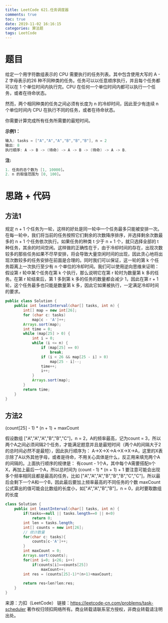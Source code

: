 ```yaml
---
title: LeetCode 621.任务调度器
comments: true
toc: true
date: 2019-11-02 16:16:15
categories: 算法题
tags: LeetCode
---
```


# 题目

给定一个用字符数组表示的 CPU 需要执行的任务列表。其中包含使用大写的 A - Z 字母表示的26 种不同种类的任务。任务可以以任意顺序执行，并且每个任务都可以在 1 个单位时间内执行完。CPU 在任何一个单位时间内都可以执行一个任务，或者在待命状态。

然而，两个相同种类的任务之间必须有长度为 n 的冷却时间，因此至少有连续 n 个单位时间内 CPU 在执行不同的任务，或者在待命状态。

你需要计算完成所有任务所需要的最短时间。

**示例1：**

```java
输入: tasks = ["A","A","A","B","B","B"], n = 2
输出: 8
执行顺序: A -> B -> (待命) -> A -> B -> (待命) -> A -> B.
``` 

**注:**

```java
1. 任务的总个数为 [1, 10000]。
2. n 的取值范围为 [0, 100]。
```

# 思路 + 代码

## 方法1

规定 n + 1 个任务为一轮，这样的好处是同一轮中一个任务最多只能被安排一次。在每一轮中，我们将当前的任务按照它们剩余的次数降序排序，并选择剩余次数最多的 n + 1 个任务依次执行。如果任务的种类 t 少于 n + 1 个，就只选择全部的 t 种任务，其余的时间空闲。这样做的正确性在于，由于冷却时间的存在，出现次数较多的那些任务如果不尽早安排，将会导致大量空闲时间的出现，因此贪心地将出现次数较多的任务安排在前面是合理的。同时我们可以保证，这一轮的第 k 个任务距离上一次执行至少有 n 个单位的冷却时间。我们可以使用逆向思维来证明：假设第 r 轮中某个任务在第 k 个执行，那么说明它在第 r 轮时为数量第 k 多的任务。在第 r 轮结束后，第 1 多到第 k 多的任务的数量都会减少 1，因此在第 r + 1 轮，这个任务最多也只能是数量第 k 多，因此它如果被执行，一定满足冷却时间的要求。

```java
public class Solution {
    public int leastInterval(char[] tasks, int n) {
        int[] map = new int[26];
        for (char c: tasks)
            map[c - 'A']++;
        Arrays.sort(map);
        int time = 0;
        while (map[25] > 0) {
            int i = 0;
            while (i <= n) {
                if (map[25] == 0)
                    break;
                if (i < 26 && map[25 - i] > 0)
                    map[25 - i]--;
                time++;
                i++;
            }
            Arrays.sort(map);
        }
        return time;
    }
}
```

## 方法2

(count[25] - 1) * (n + 1) + maxCount


假设数组 ["A","A","A","B","B","C"]，n = 2，A的频率最高，记为count = 3，所以两个A之间必须间隔2个任务，才能满足题意并且是最短时间（两个A的间隔大于2的总时间必然不是最短），因此执行顺序为： A->X->X->A->X->X->A，这里的X表示除了A以外其他字母，或者是待命，不用关心具体是什么，反正用来填充两个A的间隔的。上面执行顺序的规律是： 有count - 1个A，其中每个A需要搭配n个X，再加上最后一个A，所以总时间为 (count - 1) * (n + 1) + 1
要注意可能会出现多个频率相同且都是最高的任务，比如 ["A","A","A","B","B","B","C","C"]，所以最后会剩下一个A和一个B，因此最后要加上频率最高的不同任务的个数 maxCount
公式算出的值可能会比数组的长度小，如["A","A","B","B"]，n = 0，此时要取数组的长度

```java
class Solution {
    public int leastInterval(char[] tasks, int n) {
        if(tasks==null || tasks.length==0 || n<0)
            return 0;
        int len = tasks.length;
        int[] counts = new int[26];
        // 统计数量
        for(char c: tasks){
            counts[c-'A']++;
        }
        int maxCount = 0;
        Arrays.sort(counts);
        for(int i=0; i<26; i++)
            if(counts[i]==counts[25])
                maxCount++;
        int res = (counts[25]-1)*(n+1)+maxCount;
        
        return res<len?len:res;
    }
}
```

来源：力扣（LeetCode）
链接：https://leetcode-cn.com/problems/task-scheduler
著作权归领扣网络所有。商业转载请联系官方授权，非商业转载请注明出处。
